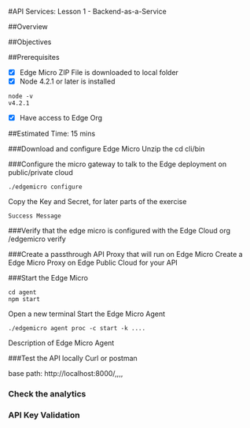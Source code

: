 #API Services: Lesson 1 - Backend-as-a-Service

##Overview

##Objectives

##Prerequisites
- [x] Edge Micro ZIP File is downloaded to local folder
- [x] Node 4.2.1 or later is installed
```
node -v
v4.2.1
```
- [x] Have access to Edge Org

##Estimated Time: 15 mins

###Download and configure Edge Micro
Unzip the 
cd cli/bin

###Configure the micro gateway to talk to the Edge deployment on public/private cloud
```
./edgemicro configure
```
Copy the Key and Secret, for later parts of the exercise

```
Success Message
```
###Verify that the edge micro is configured with the Edge Cloud org
/edgemicro verify

###Create a passthrough API Proxy that will run on Edge Micro
Create a Edge Micro Proxy on Edge Public Cloud for your API

###Start the Edge Micro

```
cd agent
npm start
```
Open a new terminal
Start the Edge Micro Agent
```
./edgemicro agent proc -c start -k ....
```

Description of Edge Micro Agent

###Test the API locally
Curl or postman 

base path: http://localhost:8000/,,,,

### Check the analytics

### API Key Validation



